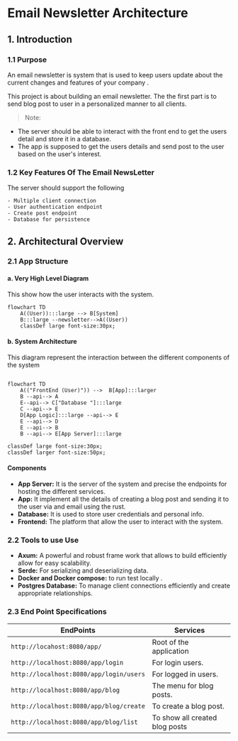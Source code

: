 # Email Newsletter Architecture

## 1. Introduction

### 1.1 Purpose 

An email newsletter is system that is used to keep users update about the current changes and features of your company .

This project is about building an email newsletter.
The the first part is to send blog post to user in a personalized manner to all clients. 
> Note:

- The server should be able to interact with the front end to get the users detail and store it in a database.
- The app is supposed to get the users details and send post to the user based on the user's interest.

### 1.2 Key Features Of The Email NewsLetter

The server should support the following

    - Multiple client connection
    - User authentication endpoint
    - Create post endpoint
    - Database for persistence

## 2. Architectural Overview

### 2.1 App Structure

#### a. Very High Level Diagram

This show how the user interacts with the system.

```mermaid
flowchart TD
    A((User)):::large --> B[System]
    B:::large --newsletter-->A((User))
    classDef large font-size:30px;
```

#### b. System Architecture

This diagram represent the interaction between the different components of the system

```mermaid 

flowchart TD
    A(("FrontEnd (User)")) -->  B[App]:::larger
    B --api--> A
    E--api--> C["Database "]:::large
    C --api--> E
    D[App Logic]:::large --api--> E
    E --api--> D
    E --api--> B
    B --api--> E[App Server]:::large

classDef large font-size:30px;
classDef larger font-size:50px; 
```

#### Components

- **App Server:** It is the server of the system and precise the endpoints for hosting the different services.
- **App:** It implement all the details of creating a blog post and sending it to the user via and email using the rust.
- **Database:** It is used to store user credentials and personal info.
- **Frontend:** The platform that allow the user to interact with the system.

### 2.2 Tools to use Use

- **Axum:** A powerful and robust frame work that allows to build efficiently allow for easy scalability.
- **Serde:** For serializing and deserializing data.
- **Docker and Docker compose:** to run test locally .
- **Postgres Database:** To manage client connections efficiently and create appropriate relationships.

### 2.3 End Point Specifications

|EndPoints|Services|
|---------|---------|
|`http://locahost:8080/app/`| Root of the application|
|`http://localhost:8080/app/login`| For login users.|
|`http://localhost:8080/app/login/users` | For logged in users. |
|`http://localhost:8080/app/blog`| The menu for blog posts.|
|`http://localhost:8080/app/blog/create` | To create a blog post.|
|`http://localhost:8080/app/blog/list` | To show all created blog posts|
